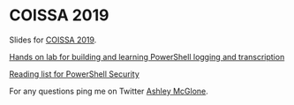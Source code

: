 # COISSA 2019

Slides for [COISSA 2019](https://twitter.com/coissa).

[Hands on lab for building and learning PowerShell logging and transcription](https://github.com/GoateePFE/PowerShellSummit2019)

[Reading list for PowerShell Security](http://aka.ms/pssec)

For any questions ping me on Twitter [Ashley McGlone](https://twitter.com/GoateePFE).
